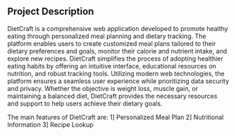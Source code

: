 ## Project Description

DietCraft is a comprehensive web application developed to promote healthy eating through personalized meal planning and dietary tracking. The platform enables users to create customized meal plans tailored to their dietary preferences and goals, monitor their calorie and nutrient intake, and explore new recipes. DietCraft simplifies the process of adopting healthier eating habits by offering an intuitive interface, educational resources on nutrition, and robust tracking tools. Utilizing modern web technologies, the platform ensures a seamless user experience while prioritizing data security and privacy. Whether the objective is weight loss, muscle gain, or maintaining a balanced diet, DietCraft provides the necessary resources and support to help users achieve their dietary goals.

The main features of DietCraft are:
  1] Personalized Meal Plan
  2] Nutritional Information
  3] Recipe Lookup
